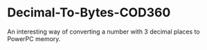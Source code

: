 # Decimal-To-Bytes-COD360
An interesting way of converting a number with 3 decimal places to PowerPC memory.
